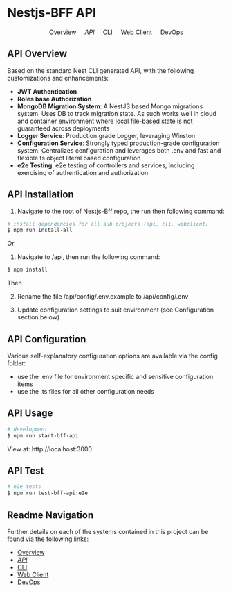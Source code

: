# Nestjs-BFF API

<p align="center">
  <a href="../../README.md">Overview</a>
  &nbsp;&nbsp;&nbsp;
	<i><a href="README.md">API</a></i>
  &nbsp;&nbsp;&nbsp;
	<a href="../cli/README.md">CLI</a>
  &nbsp;&nbsp;&nbsp;
	<a href="../webclient/README.md">Web Client</a>
  &nbsp;&nbsp;&nbsp;
	<a href="../../devops/README.md">DevOps</a>
</p>

## API Overview

Based on the standard Nest CLI generated API, with the following customizations and enhancements:

- **JWT Authentication**
- **Roles base Authorization**
- **MongoDB Migration System**: A NestJS based Mongo migrations system. Uses DB to track migration state. As such works well in cloud and container environment where local file-based state is not guaranteed across deployments
- **Logger Service**: Production grade Logger, leveraging Winston
- **Configuration Service**: Strongly typed production-grade configuration system. Centralizes configuration and leverages both .env and fast and flexible ts object literal based configuration
- **e2e Testing**: e2e testing of controllers and services, including exercising of authentication and authorization

## API Installation

1.  Navigate to the root of Nestjs-Bff repo, the run then following command:

```bash
# install dependencies for all sub projects (api, cli, webclient)
$ npm run install-all
```

Or

1.  Navigate to /api, then run the following command:

```bash
$ npm install
```

Then

2.  Rename the file /api/config/.env.example to /api/config/.env

3.  Update configuration settings to suit environment (see Configuration section below)

## API Configuration

Various self-explanatory configuration options are available via the config folder:

- use the .env file for environment specific and sensitive configuration items
- use the .ts files for all other configuration needs

## API Usage

```bash
# development
$ npm run start-bff-api
```

View at: http://localhost:3000

## API Test

```bash
# e2e tests
$ npm run test-bff-api:e2e
```

<!---
    Not avaialable yet:
    # unit tests
    $ npm run test

    # test coverage
    $ npm run test:cov
--->

## Readme Navigation

Further details on each of the systems contained in this project can be found via the following links:

- [Overview](../README.md)
- _[API](README.md)_
- [CLI](../cli/README.md)
- [Web Client](../webclient/README.md)
- [DevOps](../../devops/README.md)

